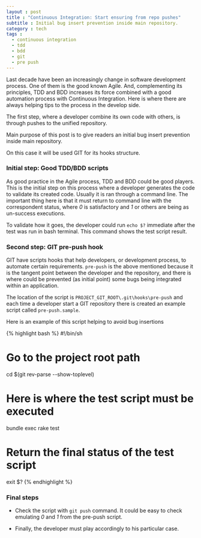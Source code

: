 ```yaml
---
layout : post
title : "Continuous Integration: Start ensuring from repo pushes"
subtitle : Initial bug insert prevention inside main repository.
category : tech
tags :
  - continuous integration
  - tdd
  - bdd
  - git
  - pre push
---
```


Last decade have been an increasingly change in software development process. One of them is the good known Agile. 
And, complementing its principles, TDD and BDD increases its force combined with a good automation process with
Continuous Integration. Here is where there are always helping tips to the process in the develop side.

The first step, where a developer combine its own code with others, is through pushes to the unified repository.

Main purpose of this post is to give readers an initial bug insert prevention inside main repository.

On this case it will be used GIT for its hooks structure.

### Initial step: Good TDD/BDD scripts

As good practice in the Agile process, TDD and BDD could be good players. This is the initial step on this process where a developer
generates the code to validate its created code. Usually it is ran through a command line. The important thing here is that it must
return to command line with the correspondent status, where _0_ is satisfactory and _1_ or others are being as un-success executions.

To validate how it goes, the developer could run `echo $?` immediate after the test was run in bash terminal. This command
shows the test script result.


### Second step: GIT pre-push hook

GIT have scripts hooks that help developers, or development process, to automate certain requirements. `pre-push` is the
above mentioned because it is the tangent point between the developer and the repository, and there is where could be
prevented (as initial point) some bugs being integrated within an application.
 
The location of the script is `PROJECT_GIT_ROOT\.git\hooks\pre-push` and each time a developer start a GIT repository
there is created an example script called `pre-push.sample`.

Here is an example of this script helping to avoid bug insertions

{% highlight bash %}
#!/bin/sh

# Go to the project root path
cd $(git rev-parse --show-toplevel)

# Here is where the test script must be executed
bundle exec rake test

# Return the final status of the test script
exit $?
{% endhighlight %}

### Final steps

- Check the script with `git push` command. It could be easy to check emulating _0_ and _1_ from the pre-push script.

- Finally, the developer must play accordingly to his particular case.